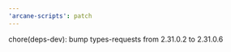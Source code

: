 ```yaml
---
'arcane-scripts': patch
---
```


<!-- markdownlint-disable MD041 -->chore(deps-dev): bump types-requests from 2.31.0.2 to 2.31.0.6
